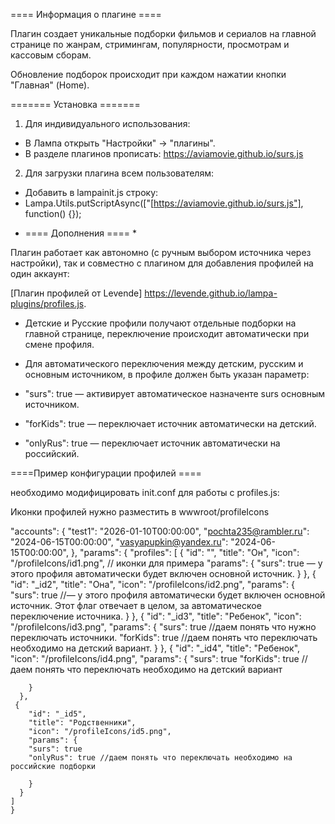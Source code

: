 ==== Информация о плагине ====

Плагин создает уникальные подборки фильмов и сериалов на главной странице по жанрам, стримингам, популярности, просмотрам и кассовым сборам.  

Обновление подборок происходит при каждом нажатии кнопки "Главная" (Home).

======= Установка ======= 

1. Для индивидуального использования:  
- В Лампа открыть "Настройки" → "плагины".  
- В разделе плагинов прописать: https://aviamovie.github.io/surs.js  

2. Для загрузки плагина всем пользователям:  
- Добавить в lampainit.js строку:  
- Lampa.Utils.putScriptAsync(["[https://aviamovie.github.io/surs.js"], function() {});

* ==== Дополнения ==== *

 Плагин работает как автономно (с ручным выбором источника через настройки), так и совместно с плагином для добавления профилей  на один аккаунт:  

[Плагин профилей от Levende]
https://levende.github.io/lampa-plugins/profiles.js.  

- Детские и Русские профили получают отдельные подборки на главной странице, переключение происходит автоматически при смене профиля.  

- Для автоматического переключения между детским, русским и основным источником, в профиле должен быть указан параметр:  
 -  "surs": true — активирует автоматическое назначенте surs основным источником.
- "forKids": true — переключает источник автоматически на детский.
 - "onlyRus": true — переключает источник автоматически на российский.


====Пример конфигурации профилей ====

 необходимо модифицировать init.conf для работы с profiles.js:  

Иконки профилей нужно разместить в wwwroot/profileIcons  


  "accounts": {
    "test1": "2026-01-10T00:00:00",
      "pochta235@rambler.ru": "2024-06-15T00:00:00",
      "vasyapupkin@yandex.ru": "2024-06-15T00:00:00",
    },
"params": {
    "profiles": [
      {
        "id": "",
        "title": "Он",
        "icon": "/profileIcons/id1.png", // иконки для примера
        "params": {
                  "surs": true — у этого профиля автоматически будет включен основной источник.
        }
      },
      {
        "id": "_id2",
        "title": "Она",
        "icon": "/profileIcons/id2.png",
        "params": {
         "surs": true //— у этого профиля автоматически будет включен основной источник. Этот флаг отвечает в целом, за автоматическое переключение источника.
        }
      },
      {
        "id": "_id3",
        "title": "Ребенок",
        "icon": "/profileIcons/id3.png",
        "params": {
         "surs": true //даем понять что нужно переключать источники.
        "forKids": true //даем понять что переключать необходимо на детский вариант.
        }
      },
    {
        "id": "_id4",
        "title": "Ребенок",
        "icon": "/profileIcons/id4.png",
        "params": {
         "surs": true 
        "forKids": true //даем понять что переключать необходимо на детский вариант
 
        }
      },
     {
        "id": "_id5",
        "title": "Родственники",
        "icon": "/profileIcons/id5.png",
        "params": {
        "surs": true 
        "onlyRus": true //даем понять что переключать необходимо на российские подборки 
 
        }
      }
    ]
    }


